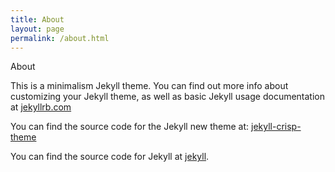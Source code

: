 ```yaml
---
title: About
layout: page
permalink: /about.html
---
```


<div class="page-title">About</div>

This is a minimalism Jekyll theme. You can find out more info about customizing your Jekyll theme, as well as basic Jekyll usage documentation at [jekyllrb.com](http://jekyllrb.com/)

You can find the source code for the Jekyll new theme at: [jekyll-crisp-theme](https://github.com/crispgm/minimal)

You can find the source code for Jekyll at [jekyll](https://github.com/jekyll/jekyll).

